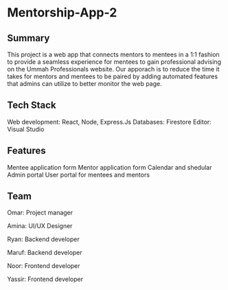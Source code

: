 # Mentorship-App-2

## Summary

This project is a web app that connects mentors to mentees in a 1:1 fashion to provide a seamless experience for mentees to gain professional advising on the Ummah Professionals website. Our apporach is to reduce the time it takes for mentors and mentees to be paired by adding automated features that admins can utilize to better monitor the web page.

## Tech Stack

Web development: React, Node, Express.Js
Databases: Firestore
Editor: Visual Studio

## Features

Mentee application form
Mentor application form
Calendar and shedular
Admin portal
User portal for mentees and mentors

## Team

Omar: Project manager

Amina: UI/UX Designer

Ryan: Backend developer

Maruf: Backend developer

Noor: Frontend developer

Yassir: Frontend developer
